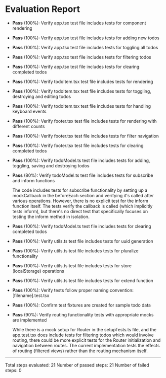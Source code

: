 # Evaluation Report

- **Pass** (100%): Verify app.tsx test file includes tests for component rendering
- **Pass** (100%): Verify app.tsx test file includes tests for adding new todos
- **Pass** (100%): Verify app.tsx test file includes tests for toggling all todos
- **Pass** (100%): Verify app.tsx test file includes tests for filtering todos
- **Pass** (100%): Verify app.tsx test file includes tests for clearing completed todos
- **Pass** (100%): Verify todoItem.tsx test file includes tests for rendering
- **Pass** (100%): Verify todoItem.tsx test file includes tests for toggling, destroying and editing todos
- **Pass** (100%): Verify todoItem.tsx test file includes tests for handling keyboard events
- **Pass** (100%): Verify footer.tsx test file includes tests for rendering with different counts
- **Pass** (100%): Verify footer.tsx test file includes tests for filter navigation
- **Pass** (100%): Verify footer.tsx test file includes tests for clearing completed todos
- **Pass** (100%): Verify todoModel.ts test file includes tests for adding, toggling, saving and destroying todos
- **Pass** (80%): Verify todoModel.ts test file includes tests for subscribe and inform functions

    The code includes tests for subscribe functionality by setting up a mockCallback in the beforeEach section and verifying it's called after various operations. However, there is no explicit test for the inform function itself. The tests verify the callback is called (which implicitly tests inform), but there's no direct test that specifically focuses on testing the inform method in isolation.

- **Pass** (100%): Verify todoModel.ts test file includes tests for clearing completed todos
- **Pass** (100%): Verify utils.ts test file includes tests for uuid generation
- **Pass** (100%): Verify utils.ts test file includes tests for pluralize functionality
- **Pass** (100%): Verify utils.ts test file includes tests for store (localStorage) operations
- **Pass** (100%): Verify utils.ts test file includes tests for extend function
- **Pass** (100%): Verify tests follow proper naming convention: [filename].test.tsx
- **Pass** (100%): Confirm test fixtures are created for sample todo data
- **Pass** (90%): Verify routing functionality tests with appropriate mocks are implemented

    While there is a mock setup for Router in the setupTests.ts file, and the app.test.tsx does include tests for filtering todos which would involve routing, there could be more explicit tests for the Router initialization and navigation between routes. The current implementation tests the effects of routing (filtered views) rather than the routing mechanism itself.

---

Total steps evaluated: 21
Number of passed steps: 21
Number of failed steps: 0